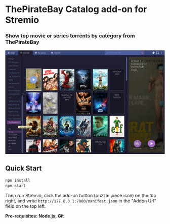 # ThePirateBay Catalog add-on for Stremio

### Show top movie or series torrents by category from ThePirateBay

![showTorrents](screenshots/thepiratebay-catalog.png)

## Quick Start

```bash
npm install
npm start
```

Then run Stremio, click the add-on button (puzzle piece icon) on the top right, and write `http://127.0.0.1:7000/manifest.json` in the "Addon Url" field on the top left.

**Pre-requisites: Node.js, Git**
